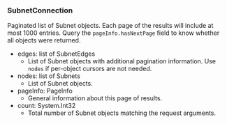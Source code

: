 ### SubnetConnection
Paginated list of Subnet objects. Each page of the results will include at most 1000 entries. Query the `pageInfo.hasNextPage` field to know whether all objects were returned.

- edges: list of SubnetEdges
  - List of Subnet objects with additional pagination information. Use `nodes` if per-object cursors are not needed.
- nodes: list of Subnets
  - List of Subnet objects.
- pageInfo: PageInfo
  - General information about this page of results.
- count: System.Int32
  - Total number of Subnet objects matching the request arguments.
